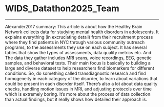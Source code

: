 # WIDS_Datathon2025_Team

---

Alexander2017 summary: 
This article is about how the Healthy Brain Network collects data for studying mental health disorders in adolescents. It explains everything (in excruciating detail) from their recruitment process where they find patients in NYC through various community outreach programs, to the assessments they use on each subject. It has several tables that show the types of assessments, data quality metrics etc. And The data they gather includes MRI scans, voice recordings, EEG, genetic samples, and behavioral tests. Their main focus is basically to building a large and diverse dataset to help researchers find biomarkers for different conditions. So, do something called transdiagnostic research and find homogeneity in each category of the disorder, to learn about variations that could be present in each disorder itself. There’s also a lot about data quality checks, handling motion issues in MRI, and adjusting protocols over time which is extremely boring. It’s more about the process of data collection than actual findings, but it really shows how detailed their approach is. 


